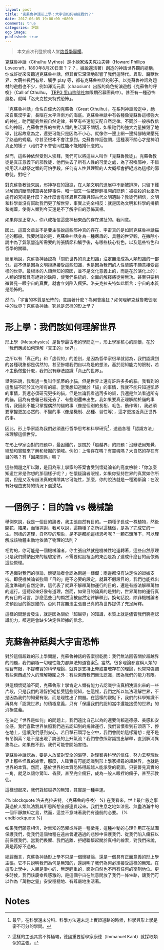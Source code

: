 ```yaml
---
layout: post
title: "克蘇魯神話形上學：大宇宙如何嚇瘋我們？"
date: 2017-06-05 19:00:00 +0800
comments: true
categories: 評論
ogp_image: 
published: true 
---
```


> 本文首次刊登於鳴人堂[烙哲學專欄](https://opinion.udn.com/opinion/story/6685/2504703)。

克蘇魯神話（Cthulhu Mythos）是小說家洛夫克拉夫特（Howard Phillips Lovecraft，1890年8月20日至？？？，據說還活著）創造的神話世界觀的總稱，你或許從來沒聽過克蘇魯神話，但其實它深深地影響了我們這時代。異形、魔獸世界、大萌神長門有希、觸手 play 等，都有克蘇魯神話的影子。以克蘇魯神話為題材的遊戲也不少，例如渾沌元素（chaosium）出版的角色扮演遊戲《克蘇魯的呼喚》（Call of Cthulhu， [TRPG 里山咖啡社](https://www.facebook.com/groups/trpgtw/)無限期召募團員中）。甚至有一種恐怖風格，就叫「洛夫克拉夫特式恐怖」。

<!--more-->

「克蘇魯神話」命名自偉大的克蘇魯（Great Cthulhu），在系列神話設定中，祂來自廣漠宇宙，長眠在太平洋南方的海底。克蘇魯神話中有各種像克蘇魯這樣強大的神祉，祂們能夠無視自然定律，甚至有些還能支配自然定律。不同於一般宗教信仰的神祇，克蘇魯世界的神對人類的生活漠不關切，如果祂們的強大力量摧毀了地球，比起故意為之，還更可能只是因為不小心。就像你一邊上網一邊抖腳結果壓死了路過的螞蟻，你甚至根本不會注意到。克蘇魯神話強調，這種漠不關心才是神明真正的樣子（祂們才不會管同性能不能結婚什麼的）。

然而，這些神依然受到人崇拜，我們可以將這些人叫作「克蘇魯教徒」。克蘇魯教徒是真正意義下的邪教徒，他們失去了所有人性的可愛之處，為了召喚邪神，不惜採用活人獻祭之類的可怕手段。任何有人性與理智的人大概都會拒絕成為這樣的邪教徒。對吧？

對克蘇魯教徒來說，邪神存在的證據，在人類文明的進展中不斷被排擠，只留下難以解讀的斷簡殘篇與破碎事件，和一個又一個被輕輕推開的問題：被獵殺的女巫所施行的咒術是什麼？為什麼會有怪異巨石陣與超古代文明遺跡？教徒們相信，文明和科學並沒有幫助我們更了解世界，事實上完全相反：就是因為文明和科學的排擠和掩蓋，使得人類到今天還是不了解宇宙的恐怖真相。

如果你是正常人，你八成相信這些神秘東西的存在滿扯的。我同意。

因此，這篇文章並不是要主張說這些邪神真的存在、宇宙真的是如同克蘇魯神話描述的那般。我要討論的是，克蘇魯神話身為一種嚴肅的、具體的世界觀，在撇除小說中為了氣氛營造所需要的誇張情節和觸手後，有哪些核心特色，以及這些特色和哲學的關聯。

簡單地說，克蘇魯神話認為「關於世界的真正知識」注定無法成為人類知識的一部分。這不但是因為文明拒絕接受這些知識，也是因為我們的人性情感不願意接受這樣的世界。最根本的人類無知的原因，並不是文化意義上的，而是在於演化上的：人類的理智具有絕對的缺陷，使我們系統的、全面的解釋將徒勞無功。甚至只要稍微瞥見一眼宇宙的真實，就會立刻陷入瘋狂。洛夫克拉夫特如此斷言：宇宙的本質是恐怖的。

然而，「宇宙的本質是恐怖的」意謂著什麼？為何會瘋狂？如何理解克蘇魯教徒眼中的世界？克蘇魯神話，究竟是怎樣的形上學？

# 形上學：我們該如何理解世界

形上學（Metaphysics）是哲學最古老的學問之一，形上學家核心的關懷，在於「我們應該如何理解『真正的』世界」。

之所以有「真正的」和「虛假的」的差別，是因為哲學家很早就認為，我們認識到的各種現象都是偶然的，甚至摻雜我們自以為是的想法，基於認知能力的限制，若不主動做些什麼，我們沒有辦法認識「真正的世界」。

舉例來說，我看過一隻叫作凱蒂的小貓，但是世界上還有許許多多的貓。我看到的這隻貓不同於其他所有的貓。當我想知道關於「貓」的事情，我就不能只知道凱蒂的事情，我還必須研究更多的貓。但是無論我看過再多的貓，我還是無法看過所有的貓，因為有些貓已經死去了、有些則還未出生。我如果要真正理解關於貓的事情，我因此不能只掌握偶然的貓的事（像是個別的長相、毛色、動作等），我必須要掌握更加必然的、不變的事（像是機制、品種、習性等），這才更接近真正世界的事。

因此，形上學家認為我們必須進行哲學思考和科學研究[^1]，透過各種「認識方法」來理解這個世界。

在形上學家面對的問題中，最困難的，是關於「超越界」的問題：沒辦法用知覺、經驗和實驗來了解和發掘的領域。例如：上帝存在嗎？有靈魂嗎？大自然的存在有目的嗎？有「因果關係」嗎？

這些問題之所以難，是因為形上學家的答案會受到懷疑論者的高度檢驗：「你怎麼知道世界是你想的那個樣子呢？」在懷疑論者眼裡，如果你堅持世界的真實如你所說，但是又沒有辦法真的排除其它可能性，那麼，你的說法就是一種獨斷論：在沒有好理由支持的情況下選邊站。

# 一個例子：目的論 vs 機械論

舉例來說，我是一個目的論者，我主張自然有目的。一顆種子長成一株植物，然後開花、結果，而後凋謝，我可以說，這顆種子之所以這樣做，是為了完成它的一生。同樣的道理，自然界的現象，是不是都能這樣思考呢？一顆石頭落下，可以理解成該物體主動地依循了物理的法則？

相對的，你可能是一個機械論者，你主張自然就是機械性地運轉著，這些自然原理只是我們歸納出來的經驗定律，不需要假設裡面的東西是為了達成什麼目的而依循這些原理。

不過面對我們的爭論，懷疑論者會認為兩邊一樣爛：兩邊都沒有決定性的證據支持。即便機械論者強調「目的」是不必要的設定，就算不假設目的，我們也能找出高度準確的自然定律，這代表了就算不解釋萬物運行的目的，還是有辦法解釋萬物的運行。這聽起來好像有道理，然而，如果目的論真的是對的，世界萬物的運行真的有目的可言，那麼這些目的顯然沒被自然定律解釋到。換句話說，除非機械論者先預設目的論是錯的，否則其實無法主張自己真的為世界提供了充足解釋。

這樣的問題會發生，就是因為關於「超越界」的知識，本質上就是儘管我們窮極認識能力，都還是會缺少決定性證據的信念。

# 克蘇魯神話與大宇宙恐怖

對於這個超難的形上學問題，克蘇魯神話的答案很乾脆：我們無法回答關於超越界的問題，我們窮極一切理性能力都無法知道答案[^2]。當然，很多理論都宣稱人類的理智有限，不提務實的科學理論，就算是支持上帝或靈魂存在的理論，也常常強調有些東西處於人的理解範圍之外：有些東西我們無法認識，因為我們的能力有限。

與這類懷疑論不同，克蘇魯形上學肯定人類有能力去認識宇宙真相洩漏出來的一些片段，只是我們的理智拒絕接受這些認知，在這裡，我們之所以無法理解世界，不是因為我們的知覺有限，而是理性出了問題。在這樣的觀點下，我們的科學知識不再具有「認識世界」的積極意義，只有「保護我們的認知當中還能接受的世界」的消極意義。

在決定「世界是如何」的問題上，我們遠比自己以為的還要倚賴道德感、美感和安全感。我們喜歡世界依照我們過去認知到的規律運行，我們習慣看到石頭落下，停在地上，這讓我們感到安心。若目擊石頭浮在空中，我們會開始這樣猜想：是不是有吊鋼索？是不是出現了誇張的上升氣流？我們會依照常識提出解釋，直到解消異象為止。如果做不到，我們可能會開始害怕。

克蘇魯神話認為，要是人放棄對安全的渴望、對理智與科學的信任，努力去整理世界上那些怪異的線索，那麼，人確實有可能認識到形上學家探尋的超越界，也就是世界的本質。然而，基於世界的本質恐怖得超越人能承受的範圍，只要瞥見真實的一角，就足以讓你驚叫、昏厥，甚至完全瘋狂，成為一般人眼裡的瘋子，甚至邪教徒。

這樣想起來，我們對超越界的無知，其實是一種幸運。

{% blockquote 洛夫克拉夫特, 〈克蘇魯的呼喚〉 %}
在我看來，世上最仁慈之事莫過於人類無法將其所思所想全部連貫起來。我們生息之地如漆黑、無盡浩瀚中的一個平靜無知之島，然而，這並不意味著我們有遠航的必要。
{% endblockquote %}

如果我們願意相信，對無知的恐懼或許是一種徵兆，這種神秘的心理作用正在試圖保護我們，從我們這個物種在遠古曾遭遇過的悲慘中保護我們、從我們陷入瘋狂以前保護我們。當我們畏懼、我們逃離、拒絕聯繫起關於真相的線索，對我們來說，真是再好不過的。

總歸而言，克蘇魯神話形上學不只是一個懷疑論，還是一個具有正面意義的形上學主張。它不只說明我們為何是無知的，還說明了我們為何必須接受這樣的無知。在這形上學中，人類是渺小的、無足輕重的，面對自然也不再有任何的宰制地位。更多時候，我們該慶幸與感激的，是這個宇宙在無意間放了我們一條生路，讓我們可以作為「萬物之靈」安安穩穩地、有尊嚴地生活著。

# Notes

[^1]: 最早，在科學還未分科、科學方法還未走上實證道路的時候，科學與形上學是密不可分的學問。
[^2]: 這樣的主張其實不算極端，德國重要哲學家康德（Immanuel Kant）就採取類似的主張。
